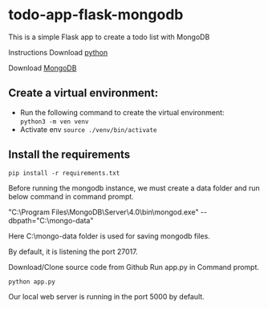 # todo-app-flask-mongodb
This is a simple Flask app to create a todo list with MongoDB

Instructions
Download [python](https://www.python.org/downloads/)

Download [MongoDB](https://www.mongodb.com/download-center#community)


## Create a virtual environment:

- Run the following command to create the virtual environment:\
`python3 -m ven venv`
- Activate env 
`source ./venv/bin/activate`

## Install the requirements

`pip install -r requirements.txt`


Before running the mongodb instance, we must create a data folder and run below command in command prompt.

"C:\Program Files\MongoDB\Server\4.0\bin\mongod.exe" --dbpath="C:\mongo-data"

Here C:\mongo-data folder is used for saving mongodb files.

By default, it is listening the port 27017.

Download/Clone source code from Github
Run app.py in Command prompt.

`python app.py`

Our local web server is running in the port 5000 by default.
